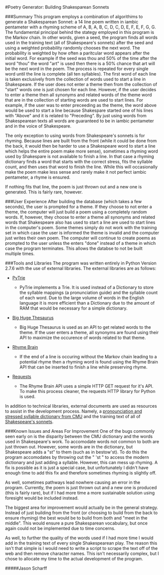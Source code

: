 #Poetry Generator: Building Shakesparean Sonnets

###Summary
This program employs a combination of algorithims to generate a Shakesparean Sonnet: a 14 line poem written in iambic pentameter with a rhyming scheme of A, B, A, B, C, D, C, D, E, F, E, F, G, G. The fundamental principal behind the stategy employed in this program is the Markov chain. In other words, given a seed, the program finds all words used in the training text (all of Shakespeare's sonnets) after the seed and using a weighted probability randomly chooses the next word. The probability is weighted by how often a paritcular word appears after the initial word. For example if the seed was thou and 50% of the time after the word "thou" the word "art" is used then there is a 50% chance that art will be the next word in the poem. The process is repeated for every single word until the line is complete (all ten syllables). The first word of each line is taken exclusively from the collection of words used to start a line in Shakespeare. If the user does not enter a theme then from the collection of "start" words one is just chosen for each line. However, if the user decides to enter a theme then all synonyms and related words of the theme word that are in the collection of starting words are used to start lines. For example, if the user was to enter preceeding as the theme, the word above would be used to start a line because Shakespare started one of his lines with "Above" and it is related to "Preceding". By  just using words from Shakespearean texts all words are guaranteed to be in iambic pentameter and in the voice of Shakespeare.

The only exception to using words from Shakespeare's sonnets is for rhyming. Because lines are built from the front (while it could be done from the back, it would then be harder to use a Shakespeare word to start a line which helps the entire poem make more sense), sometimes a rhyming word used by Shakespare is not available to finish a line. In that case a rhyming dictionary finds a word that starts with the correct stress, fits the syllable count, and then uses that word to finish the line. While this will occasionally make the poem make less sense and rarely make it not perfect iambic pentameter, a rhyme is ensured.

If nothing fits that line, the poem is just thrown out and a new one is generated. This is fairly rare, however.

###User Experience
After building the database (which takes a few seconds), the user is prompted for a theme. If they choose to not enter a theme, the computer will just build a poem using a completely random words. If, however, they choose to enter a theme all synonyms and related words that Shakespeare also has used to start a line are used to start lines in the computer's poem. Some themes simply do not work with the training set in which case the user is informed the theme is invalid and the computer just writes their own poem. The computer will continue to create poems as prompted to the user unless the enters "done" instead of a theme in which case the program terminates. This allows the databse to not be built multiple times.

###Tools and Libraries
The program was written entirely in Python Version 2.7.6 with the use of external libraries.
The external libraries are as follows:
* [PyTrie](http://pythonhosted.org//PyTrie/)
    * PyTrie implements a Trie. It is used instead of a Dictionary to store the syllable mappings (a pronunciation guide) and the syllable count of each word. Due to the large volume of words in the English language it is more efficient than a Dictionary due to the amount of RAM that would be necessary for a simple dictionary.   
  
* [Big Huge Thesaurus](https://words.bighugelabs.com/) 
    * Big Huge Thesaurus is used as an API to get related words to the theme. If the user enters a theme, all synonyms are found using their API to maximize the occurence of words related to that theme. 
* [Rhyme Brain](http://rhymebrain.com/api.html)
    * If the end of a line is occuring without the Markov chain leading to a potential rhyme then a rhyming word is found using the Rhyme Brain API that can be inserted to finish a line while preserving rhyme. 
* [Requests](http://docs.python-requests.org/en/latest/)
    * The Rhyme Brain API uses a simple HTTP GET request for it's API. To make this process cleaner, the requests HTTP library for Python is used.
    
In addition to technical libraries, external documents are used as resources to assist in the development process. Namely, a [pronounciation and stressed syllable dictionary from CMU](http://www.speech.cs.cmu.edu/cgi-bin/cmudic) and the training text of all of [Shakespeare's sonnets](http://www.shakespeares-sonnets.com/all.php).

###Known Issues and Areas For Improvement
One of the bugs commonly seen early on is the disparity between the CMU dictionary and the words used in Shakespeare's work. To accomodate words not common to both are just thrown out. However, some words are in the dictionary, but Shakespeare adds a "st" to them (such as in bestow'st). To do this the program accomodates by throwing out the " 'st " to access the modern dictionary and just adding a syllable. However, this can mess up rhyming. A fix is possible as it is just a special case, but unfortunately I didn't have enough time to add this fix and therefore sometimes rhyming is slightly off.

As well, sometimes pathways lead nowhere causing an error in the program. Currently, the poem is just thrown out and a new one is produced (this is fairly rare), but if I had more time a more sustainable solution using foresight would be included instead.

The biggest area for improvement would actually be in the general strategy. Instead of just building from the front (or choosing to build from the back to ensure rhyming) the best would be to build from both and "meet in the middle". This would ensure a pure Shakesparean vocabulary, but once again could not be implemented due to time concerns.

As well, to further the quality of the words used if I had more time I would add in the training text of every single Shakespearean play. The reason this isn't that simple is I would need to write a script to scrape the text off of the web and then remove character names. This isn't necessarily complex, but I chose to allocate my time to the actual development of the program.





#####Jason Scharff







